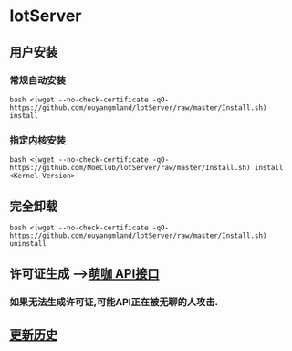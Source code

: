 # lotServer


## 用户安装
### 常规自动安装
```
bash <(wget --no-check-certificate -qO- https://github.com/ouyangmland/lotServer/raw/master/Install.sh) install
```

### 指定内核安装
```
bash <(wget --no-check-certificate -qO- https://github.com/MoeClub/lotServer/raw/master/Install.sh) install <Kernel Version>
```

## 完全卸载
```
bash <(wget --no-check-certificate -qO- https://github.com/ouyangmland/lotServer/raw/master/Install.sh) uninstall
```

## 许可证生成 -->[萌咖 API接口](https://moeclub.org/api)  
### 如果无法生成许可证,可能API正在被无聊的人攻击.

## [更新历史](http://download.appexnetworks.com.cn/releaseNotes/)     

  
